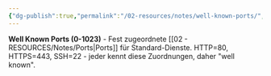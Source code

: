 ```yaml
---
{"dg-publish":true,"permalink":"/02-resources/notes/well-known-ports/","tags":["informatik/netzwerk/ports/standard","dienste/fest","informatik/netzwerk"],"noteIcon":"","updated":"2025-09-10T16:35:41.219+02:00"}
---
```



**Well Known Ports (0-1023)** - Fest zugeordnete [[02 - RESOURCES/Notes/Ports\|Ports]] für Standard-Dienste.
HTTP=80, HTTPS=443, SSH=22 - jeder kennt diese Zuordnungen, daher "well known".